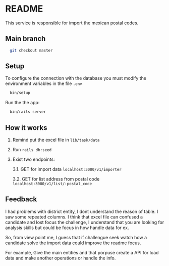 # README

This service is responsible for import the mexican postal codes.
## Main branch

```bash
  git checkout master
```

## Setup

To configure the connection with the database you must modify the environment variables in the file `.env`

```bash
  bin/setup
```

Run the the app:

```bash
  bin/rails server
```

## How it works

1. Remind put the excel file in `lib/task/data`

2. Run `rails db:seed`

3. Exist two endpoints:

    3.1. GET for import data `localhost:3000/v1/importer`

    3.2. GET for list address from postal code `localhost:3000/v1/list/:postal_code`

## Feedback

I had problems with district entity, I dont understand the reason of table. I saw some repeated columns.
I think that excel file can confused a candidate and lost focus the challenge, I understand that you are looking for analysis skills but could be focus in how handle data for ex.

So, from view point me, I guess that if challengue seek watch how a candidate solve the import data could improve the readme focus.

For example, Give the main entities and that porpuse create a API for load data and make another operations or handle the info.
